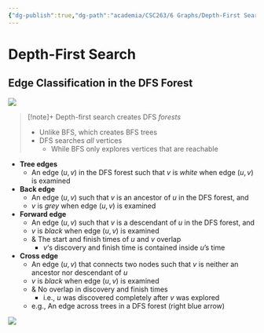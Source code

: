 ```yaml
---
{"dg-publish":true,"dg-path":"academia/CSC263/6 Graphs/Depth-First Search.md","permalink":"/academia/csc-263/6-graphs/depth-first-search/","tags":["cs","lecture","note","university"],"created":"2025-03-04T13:22:20.482-05:00","updated":"2025-03-06T01:17:50.371-05:00"}
---
```



# Depth-First Search

## Edge Classification in the DFS Forest

![](https://thealgoristsblob.blob.core.windows.net/thealgoristsimages/dfs_edges.png)

> [!note]+ Depth-first search creates DFS *forests*
> - Unlike BFS, which creates BFS trees
> - DFS searches *all* vertices
>     - While BFS only explores vertices that are reachable

- **Tree edges**
    - An edge $(u, v)$ in the DFS forest such that $v$ is *white* when edge $(u, v)$ is examined
- **Back edge**
    - An edge $(u, v)$ such that $v$ is an ancestor of $u$ in the DFS forest, and
    - $v$ is *grey* when edge $(u, v)$ is examined
- **Forward edge**
    - An edge $(u, v)$ such that $v$ is a descendant of $u$ in the DFS forest, and
    - $v$ is *black*  when edge $(u, v)$ is examined
    - & The start and finish times of $u$ and $v$ overlap
        - $v$‘s discovery and finish time is contained inside $u$’s time
- **Cross edge**
    - An edge $(u, v)$ that connects two nodes such that $v$ is neither an ancestor nor descendant of $u$
    - $v$ is *black* when edge $(u, v)$ is examined
    - & No overlap in discovery and finish times
        - i.e., $u$ was discovered completely after $v$ was explored
    - e.g., An edge across trees in a DFS forest (right blue arrow)

![](https://i.imgur.com/PKqsxDl.png)
